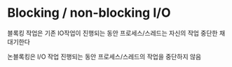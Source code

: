# Blocking / non-blocking I/O

블록킹 작업은 기존 IO작업이 진행되는 동안 프로세스/스레드는 자신의 작업 중단한 채 대기한다

논블록킹은 I/O 작업 진행되는 동안 프로세스/스레드의 작업을 중단하지 않음